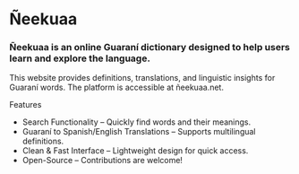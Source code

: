 # Ñeekuaa 
### Ñeekuaa is an online Guaraní dictionary designed to help users learn and explore the language.

This website provides definitions, translations, and linguistic insights for Guaraní words. The platform is accessible at ñeekuaa.net.

Features
- Search Functionality – Quickly find words and their meanings.
- Guaraní to Spanish/English Translations – Supports multilingual definitions.
- Clean & Fast Interface – Lightweight design for quick access.
- Open-Source – Contributions are welcome!
